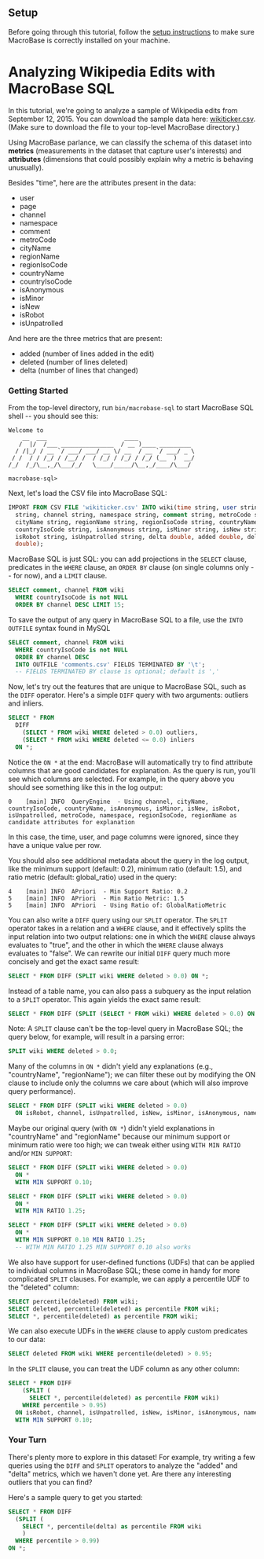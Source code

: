 ## Setup

Before going through this tutorial, follow the [setup
instructions](setup) to make sure MacroBase is correctly installed on
your machine.

# Analyzing Wikipedia Edits with MacroBase SQL

In this tutorial, we're going to analyze a sample of Wikipedia edits from
September 12, 2015. You can download the sample data here:
[wikiticker.csv](/wikiticker.csv). (Make sure to download the file to your
top-level MacroBase directory.)

Using MacroBase parlance, we can classify the schema of this dataset into
**metrics** (measurements in the dataset that capture user's interests) and
**attributes** (dimensions that could possibly explain why a metric is behaving
unusually).

Besides "time", here are the attributes present in the data:

- user
- page
- channel
- namespace
- comment
- metroCode
- cityName
- regionName
- regionIsoCode
- countryName
- countryIsoCode
- isAnonymous
- isMinor
- isNew
- isRobot
- isUnpatrolled

And here are the three metrics that are present:

* added   (number of lines added in the edit)
* deleted (number of lines deleted)
* delta   (number of lines that changed)

### Getting Started

From the top-level directory, run `bin/macrobase-sql` to start MacroBase
SQL shell -- you should see this:

```
Welcome to
    __  ___                      ____                
   /  |/  /___ _______________  / __ )____ _________ 
  / /|_/ / __ `/ ___/ ___/ __ \/ __  / __ `/ ___/ _ \
 / /  / / /_/ / /__/ /  / /_/ / /_/ / /_/ (__  )  __/
/_/  /_/\__,_/\___/_/   \____/_____/\__,_/____/\___/ 

macrobase-sql>
```

Next, let's load the CSV file into MacroBase SQL:

```sql
IMPORT FROM CSV FILE 'wikiticker.csv' INTO wiki(time string, user string, page
  string, channel string, namespace string, comment string, metroCode string,
  cityName string, regionName string, regionIsoCode string, countryName string,
  countryIsoCode string, isAnonymous string, isMinor string, isNew string,
  isRobot string, isUnpatrolled string, delta double, added double, deleted
  double);
```

MacroBase SQL is just SQL: you can add projections in the `SELECT` clause,
predicates in the `WHERE` clause, an `ORDER BY` clause (on single columns only -- for now),
and a `LIMIT` clause.

```sql
SELECT comment, channel FROM wiki
  WHERE countryIsoCode is not NULL
  ORDER BY channel DESC LIMIT 15;
```

To save the output of any query in MacroBase SQL to a file, use the `INTO
OUTFILE` syntax found in MySQL

```sql
SELECT comment, channel FROM wiki
  WHERE countryIsoCode is not NULL
  ORDER BY channel DESC
  INTO OUTFILE 'comments.csv' FIELDS TERMINATED BY '\t';
  -- FIELDS TERMINATED BY clause is optional; default is ','
```

Now, let's try out the features that are unique to MacroBase SQL, such as the `DIFF` operator.
Here's a simple `DIFF` query with two arguments: outliers and inliers.

```sql
SELECT * FROM
  DIFF
    (SELECT * FROM wiki WHERE deleted > 0.0) outliers,
    (SELECT * FROM wiki WHERE deleted <= 0.0) inliers
  ON *;
```
  
Notice the `ON *` at the end: MacroBase will automatically try to find
attribute columns that are good candidates for explanation. As the query is
run, you'll see which columns are selected. For example, in the query above
you should see something like this in the log output:

```
0    [main] INFO  QueryEngine  - Using channel, cityName, countryIsoCode, countryName, isAnonymous, isMinor, isNew, isRobot, isUnpatrolled, metroCode, namespace, regionIsoCode, regionName as candidate attributes for explanation
```

In this case, the time, user, and page columns were ignored, since they have
a unique value per row.

You should also see additional metadata about the query in the log output, 
like the minimum support (default: 0.2), minimum ratio (default: 1.5), and
ratio metric (default: global_ratio) used in the query:

```
4    [main] INFO  APriori  - Min Support Ratio: 0.2
5    [main] INFO  APriori  - Min Ratio Metric: 1.5
5    [main] INFO  APriori  - Using Ratio of: GlobalRatioMetric
```

You can also write a `DIFF` query using our `SPLIT` operator. The `SPLIT` operator
takes in a relation and a `WHERE` clause, and it effectively splits the input
relation into two output relations: one in which the `WHERE` clause always
evaluates to "true", and the other in which the `WHERE` clause always
evaluates to "false". We can rewrite our initial `DIFF` query much more concisely
and get the exact same result:

```sql
SELECT * FROM DIFF (SPLIT wiki WHERE deleted > 0.0) ON *;
```

Instead of a table name, you can also pass a subquery as the input relation
to a `SPLIT` operator. This again yields the exact same result:

```sql
SELECT * FROM DIFF (SPLIT (SELECT * FROM wiki) WHERE deleted > 0.0) ON *;
```

Note: A `SPLIT` clause can't be the top-level query in MacroBase SQL; the query below, for example, will result in a parsing error:

```sql
SPLIT wiki WHERE deleted > 0.0;
```

Many of the columns in `ON *` didn't yield any explanations (e.g.,
"countryName", "regionName"); we can filter these out by modifying the ON
clause to include only the columns we care about (which will also improve
query performance).

```sql
SELECT * FROM DIFF (SPLIT wiki WHERE deleted > 0.0)
  ON isRobot, channel, isUnpatrolled, isNew, isMinor, isAnonymous, namespace;
```

Maybe our original query (with `ON *`) didn't yield explanations in
"countryName" and "regionName" because our minimum support or minimum ratio were
too high; we can tweak either using `WITH MIN RATIO` and/or `MIN SUPPORT`:

```sql
SELECT * FROM DIFF (SPLIT wiki WHERE deleted > 0.0)
  ON *
  WITH MIN SUPPORT 0.10;

SELECT * FROM DIFF (SPLIT wiki WHERE deleted > 0.0)
  ON *
  WITH MIN RATIO 1.25;

SELECT * FROM DIFF (SPLIT wiki WHERE deleted > 0.0)
  ON *
  WITH MIN SUPPORT 0.10 MIN RATIO 1.25;
  -- WITH MIN RATIO 1.25 MIN SUPPORT 0.10 also works
```

We also have support for user-defined functions (UDFs) that can be applied to
individual columns in MacroBase SQL; these come in handy for more complicated
`SPLIT` clauses. For example, we can apply a percentile UDF to the "deleted"
column:

```sql
SELECT percentile(deleted) FROM wiki;
SELECT deleted, percentile(deleted) as percentile FROM wiki;
SELECT *, percentile(deleted) as percentile FROM wiki;
```

We can also execute UDFs in the `WHERE` clause to apply custom predicates to our data:

```sql
SELECT deleted FROM wiki WHERE percentile(deleted) > 0.95;
```

In the `SPLIT` clause, you can treat the UDF column as any other column:
```sql
SELECT * FROM DIFF
    (SPLIT (
      SELECT *, percentile(deleted) as percentile FROM wiki)
    WHERE percentile > 0.95)
  ON isRobot, channel, isUnpatrolled, isNew, isMinor, isAnonymous, namespace
  WITH MIN SUPPORT 0.10;
```

### Your Turn

There's plenty more to explore in this dataset! For example, try writing a
few queries using the `DIFF` and `SPLIT` operators to analyze the "added"
and "delta" metrics, which we haven't done yet. Are there any interesting
outliers that you can find?

Here's a sample query to get you started:

```sql
SELECT * FROM DIFF
  (SPLIT (
    SELECT *, percentile(delta) as percentile FROM wiki
    )
  WHERE percentile > 0.99)
ON *;
```

